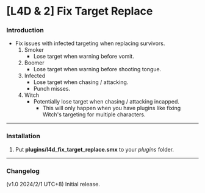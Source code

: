 # [L4D & 2] Fix Target Replace

### Introduction
- Fix issues with infected targeting when replacing survivors.
    1. Smoker
        - Lose target when warning before vomit.
    2. Boomer
        - Lose target when warning before shooting tongue.
    3. Infected
        - Lose target when chasing / attacking.
        - Punch misses.
    4. Witch
        - Potentially lose target when chasing / attacking incapped.
            - This will only happen when you have plugins like fixing Witch's targeting for multiple characters.

<hr>

### Installation
1. Put **plugins/l4d_fix_target_replace.smx** to your _plugins_ folder.

<hr>

### Changelog
(v1.0 2024/2/1 UTC+8) Initial release.
